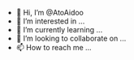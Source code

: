 - 👋 Hi, I’m @AtoAidoo
- 👀 I’m interested in ...
- 🌱 I’m currently learning ...
- 💞️ I’m looking to collaborate on ...
- 📫 How to reach me ...

<!---
AtoAidoo/AtoAidoo is a ✨ special ✨ repository because its `README.md` (this file) appears on your GitHub profile.
You can click the Preview link to take a look at your changes.
--->
